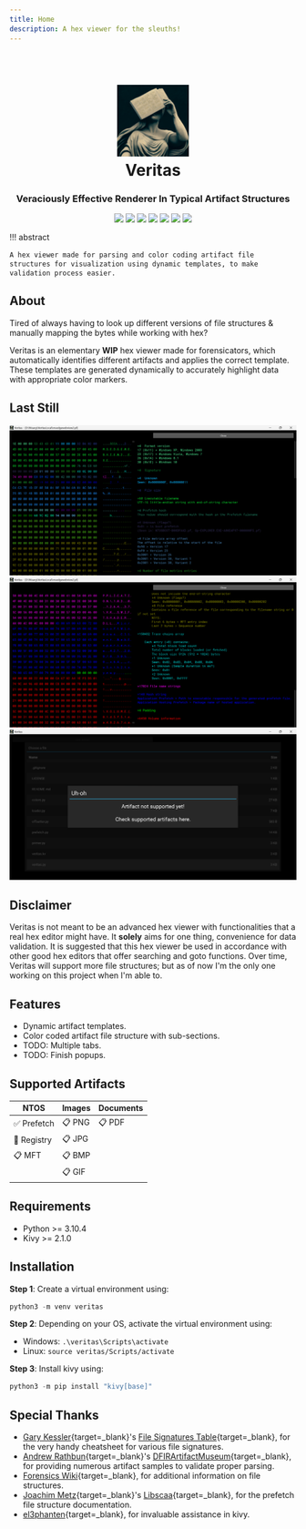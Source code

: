 ```yaml
---
title: Home
description: A hex viewer for the sleuths!
---
```


<h1 align="center">
  <br>
  <a href="https://github.com/nisargsuthar/Veritas"><img src="https://raw.githubusercontent.com/nisargsuthar/Veritas/main/images/Veritas.png" width="25%"></a>
  <br>
  Veritas
  <br>
</h1>

<h3 align="center">Veraciously Effective Renderer In Typical Artifact Structures</h3>

<p align="center">
   <a href="LICENSE" alt="License">
   <img src="https://img.shields.io/github/license/nisargsuthar/Veritas?style=flat" /></a>
   <a href="https://github.com/nisargsuthar/Veritas/issues" alt="Issues">
   <img src="https://img.shields.io/github/issues/nisargsuthar/Veritas?style=flat" /></a>
   <a href="https://github.com/nisargsuthar/Veritas/graphs/contributors" alt="Contributors">
   <img src="https://img.shields.io/github/contributors/nisargsuthar/Veritas?style=flat" /></a>
   <a href="https://github.com/nisargsuthar/Veritas/pulls?q=is%3Apr+is%3Aclosed" alt="Closed PRs">
   <img src="https://img.shields.io/github/issues-pr-closed/nisargsuthar/Veritas?style=flat" /></a>
   <a href="https://github.com/nisargsuthar/Veritas/network/members/" alt="Forks">
   <img src="https://img.shields.io/github/forks/nisargsuthar/Veritas?style=flat" /></a>
   <a href="https://github.com/nisargsuthar/Veritas/stargazers/" alt="Stars">
   <img src="https://img.shields.io/github/stars/nisargsuthar/Veritas?style=flat" /></a>
   <a href="https://github.com/nisargsuthar/Veritas/watchers/" alt="Watchers">
   <img src="https://img.shields.io/github/watchers/nisargsuthar/Veritas?style=flat" /></a>
</p>

!!! abstract

    A hex viewer made for parsing and color coding artifact file structures for visualization using dynamic templates, to make validation process easier.

## About
Tired of always having to look up different versions of file structures & manually mapping the bytes while working with hex?

Veritas is an elementary **WIP** hex viewer made for forensicators, which automatically identifies different artifacts and applies the correct template. These templates are generated dynamically to accurately highlight data with appropriate color markers.

## Last Still
![StillOne.png](https://raw.githubusercontent.com/nisargsuthar/Veritas/main/images/StillOne.png?)
![StillTwo.png](https://raw.githubusercontent.com/nisargsuthar/Veritas/main/images/StillTwo.png?)
![StillThree.png](https://raw.githubusercontent.com/nisargsuthar/Veritas/main/images/StillThree.png?)

## Disclaimer
Veritas is not meant to be an advanced hex viewer with functionalities that a real hex editor might have. It **solely** aims for one thing, convenience for data validation. It is suggested that this hex viewer be used in accordance with other good hex editors that offer searching and goto functions. Over time, Veritas will support more file structures; but as of now I'm the only one working on this project when I'm able to.

## Features
* Dynamic artifact templates.
* Color coded artifact file structure with sub-sections.
* TODO: Multiple tabs.
* TODO: Finish popups.

## Supported Artifacts
| NTOS                        | Images          | Documents       |
|-----------------------------|-----------------|-----------------|
| :white_check_mark: Prefetch | :clipboard: PNG | :clipboard: PDF |
| :construction: Registry     | :clipboard: JPG |                 |
| :clipboard: MFT             | :clipboard: BMP |                 |
|                             | :clipboard: GIF |                 |

## Requirements
* Python >= 3.10.4
* Kivy >= 2.1.0

## Installation
**Step 1**: Create a virtual environment using:
```python
python3 -m venv veritas
```

**Step 2**: Depending on your OS, activate the virtual environment using:

* Windows: `.\veritas\Scripts\activate`
* Linux: `source veritas/Scripts/activate`

**Step 3**: Install kivy using:
```python
python3 -m pip install "kivy[base]"
```

## Special Thanks
* [Gary Kessler](https://www.linkedin.com/in/garykessler){target=_blank}'s [File Signatures Table](https://www.garykessler.net/library/file_sigs.html){target=_blank}, for the very handy cheatsheet for various file signatures.
* [Andrew Rathbun](https://twitter.com/bunsofwrath12){target=_blank}'s [DFIRArtifactMuseum](https://github.com/AndrewRathbun/DFIRArtifactMuseum){target=_blank}, for providing numerous artifact samples to validate proper parsing.
* [Forensics Wiki](https://forensicswiki.xyz/page/Main_Page){target=_blank}, for additional information on file structures.
* [Joachim Metz](https://github.com/joachimmetz){target=_blank}'s [Libscaa](https://github.com/libyal/libscca){target=_blank}, for the prefetch file structure documentation.
* [el3phanten](https://github.com/el3){target=_blank}, for invaluable assistance in kivy.
